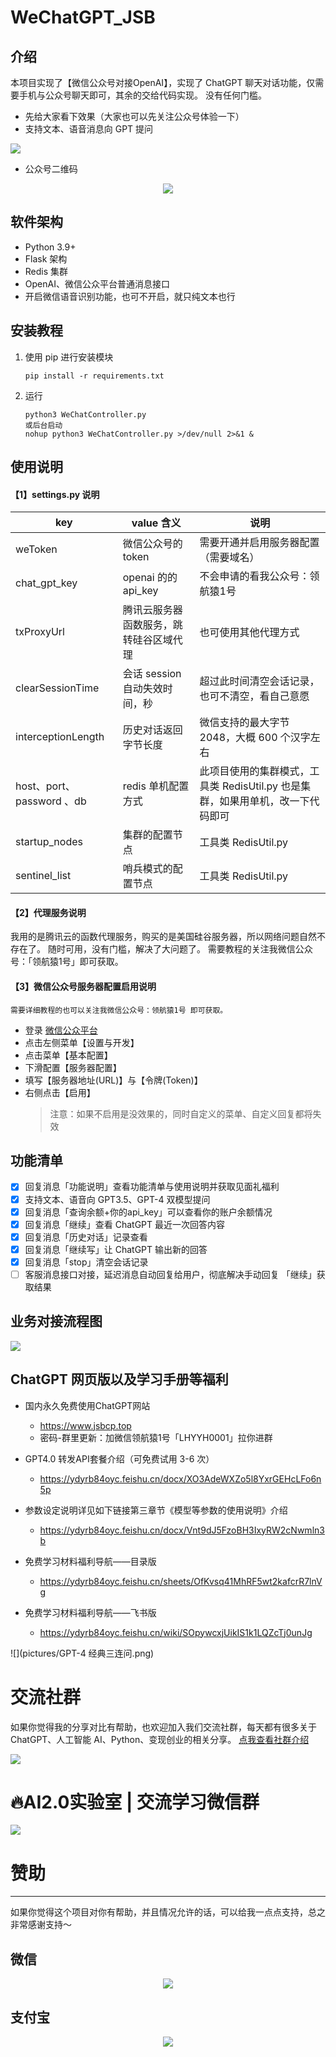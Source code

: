 # WeChatGPT_JSB

## 介绍
本项目实现了【微信公众号对接OpenAI】，实现了 ChatGPT 聊天对话功能，仅需要手机与公众号聊天即可，其余的交给代码实现。 没有任何门槛。
- 先给大家看下效果（大家也可以先关注公众号体验一下）
- 支持文本、语音消息向 GPT 提问

![](pictures/微信公众号支持语音GPT4.jpeg)
- 公众号二维码
<div style="text-align:center">
    <img src="pictures/公众号二维码.jpg">
</div>

## 软件架构
- Python 3.9+
- Flask 架构
- Redis 集群
- OpenAI、微信公众平台普通消息接口
- 开启微信语音识别功能，也可不开启，就只纯文本也行

## 安装教程
1.  使用 pip 进行安装模块
    ```
    pip install -r requirements.txt
    ```
2. 运行 
    ```commandline
    python3 WeChatController.py
    或后台启动
    nohup python3 WeChatController.py >/dev/null 2>&1 &
    ```

## 使用说明

#### 【1】settings.py 说明
| key                  | value 含义            | 说明                                             |
|----------------------|---------------------|------------------------------------------------|
| weToken              | 微信公众号的 token        | 需要开通并启用服务器配置（需要域名）                             |
| chat_gpt_key         | openai 的的 api_key   | 不会申请的看我公众号：领航猿1号                         |
| txProxyUrl           | 腾讯云服务器函数服务，跳转硅谷区域代理 | 也可使用其他代理方式                                     |
| clearSessionTime     | 会话 session 自动失效时间，秒 | 超过此时间清空会话记录，也可不清空，看自己意愿                        |
| interceptionLength   | 历史对话返回字节长度          | 微信支持的最大字节 2048，大概 600 个汉字左右                    |
| host、port、password 、db | redis 单机配置方式        | 此项目使用的集群模式，工具类 RedisUtil.py 也是集群，如果用单机，改一下代码即可 |
| startup_nodes   | 集群的配置节点             | 工具类 RedisUtil.py                                         |
| sentinel_list          | 哨兵模式的配置节点       | 工具类 RedisUtil.py                                        |


#### 【2】代理服务说明
我用的是腾讯云的函数代理服务，购买的是美国硅谷服务器，所以网络问题自然不存在了。
随时可用，没有门槛，解决了大问题了。
需要教程的关注我微信公众号：「领航猿1号」即可获取。

#### 【3】微信公众号服务器配置启用说明

`需要详细教程的也可以关注我微信公众号：领航猿1号 即可获取。`
- 登录 [微信公众平台](https://mp.weixin.qq.com/)
- 点击左侧菜单【设置与开发】
- 点击菜单【基本配置】
- 下滑配置【服务器配置】
- 填写【服务器地址(URL)】与【令牌(Token)】
- 右侧点击【启用】
  > 注意：如果不启用是没效果的，同时自定义的菜单、自定义回复都将失效

## 功能清单

- [x] 回复消息「功能说明」查看功能清单与使用说明并获取见面礼福利
- [x] 支持文本、语音向 GPT3.5、GPT-4 双模型提问
- [x] 回复消息「查询余额+你的api_key」可以查看你的账户余额情况
- [x] 回复消息「继续」查看 ChatGPT 最近一次回答内容
- [x] 回复消息「历史对话」记录查看
- [x] 回复消息「继续写」让 ChatGPT 输出新的回答
- [x] 回复消息「stop」清空会话记录
- [ ] 客服消息接口对接，延迟消息自动回复给用户，彻底解决手动回复 「继续」获取结果

## 业务对接流程图

![](pictures/微信公众号对接ChatGPT流程图.jpeg)

## ChatGPT 网页版以及学习手册等福利

- 国内永久免费使用ChatGPT网站
    - https://www.jsbcp.top
    - 密码-群里更新：加微信领航猿1号「LHYYH0001」拉你进群

- GPT4.0 转发API套餐介绍（可免费试用 3-6 次）
    - https://ydyrb84oyc.feishu.cn/docx/XO3AdeWXZo5l8YxrGEHcLFo6n5p

- 参数设定说明详见如下链接第三章节《模型等参数的使用说明》介绍
    - https://ydyrb84oyc.feishu.cn/docx/Vnt9dJ5FzoBH3IxyRW2cNwmln3b

- 免费学习材料福利导航——目录版
    - https://ydyrb84oyc.feishu.cn/sheets/OfKvsq41MhRF5wt2kafcrR7lnVg

- 免费学习材料福利导航——飞书版
    - https://ydyrb84oyc.feishu.cn/wiki/SOpywcxjUikIS1k1LQZcTj0unJg

![](pictures/GPT-4 经典三连问.png)

# 交流社群

如果你觉得我的分享对比有帮助，也欢迎加入我们交流社群，每天都有很多关于 ChatGPT、人工智能 AI、Python、变现创业的相关分享。
[点我查看社群介绍](https://mp.weixin.qq.com/s/7rEZNtEPSdtwySki_pvPDw)

![](pictures/2023暑期钜惠.png)

# 🔥AI2.0实验室 | 交流学习微信群

![](pictures/微信交流群.png)

# 赞助

***
如果你觉得这个项目对你有帮助，并且情况允许的话，可以给我一点点支持，总之非常感谢支持～

## 微信
<div style="text-align:center">
    <img src="pictures/微信收款码.png">
</div>

## 支付宝
<div style="text-align:center">
    <img src="pictures/支付宝收款码.png">
</div>
